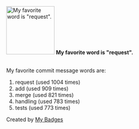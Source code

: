<img src="https://my-badges.github.io/my-badges/favorite-word.png" alt="My favorite word is &quot;request&quot;." title="My favorite word is &quot;request&quot;." width="128">
<strong>My favorite word is &quot;request&quot;.</strong>
<br><br>

My favorite commit message words are:

1. request (used 1004 times)
2. add (used 909 times)
3. merge (used 821 times)
4. handling (used 783 times)
5. tests (used 773 times)


Created by <a href="https://github.com/my-badges/my-badges">My Badges</a>